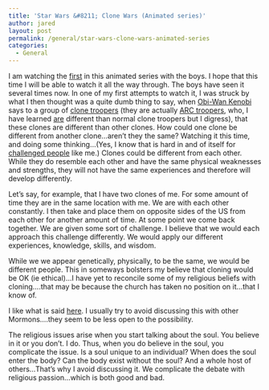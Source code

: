 ```yaml
---
title: 'Star Wars &#8211; Clone Wars (Animated series)'
author: jared
layout: post
permalink: /general/star-wars-clone-wars-animated-series
categories:
  - General
---
```

I am watching the [first][1] in this animated series with the boys. I hope that this time I will be able to watch it all the way through. The boys have seen it several times now. In one of my first attempts to watch it, I was struck by what I then thought was a quite dumb thing to say, when [Obi-Wan Kenobi][2] says to a group of [clone troopers][3] (they are actually [ARC troopers][4], who, I have learned <u>are</u> different than normal clone troopers but I digress), that these clones are different than other clones. How could one clone be different from another clone&#8230;aren&#8217;t they the same? Watching it this time, and doing some thinking&#8230;(Yes, I know that is hard in and of itself for [challenged people][5] like me.) Clones could be different from each other. While they do resemble each other and have the same physical weaknesses and strengths, they will not have the same experiences and therefore will develop differently.

Let&#8217;s say, for example, that I have two clones of me. For some amount of time they are in the same location with me. We are with each other constantly. I then take and place them on opposite sides of the US from each other for another amount of time. At some point we come back together. We are given some sort of challenge. I believe that we would each approach this challenge differently. We would apply our different experiences, knowledge, skills, and wisdom.

While we we appear genetically, physically, to be the same, we would be different people. This in someways bolsters my believe that cloning would be OK (ie ethical)&#8230;I have yet to reconcile some of my religious beliefs with cloning&#8230;.that may be because the church has taken no position on it&#8230;that I know of.

I like what is said [here][6]. I usually try to avoid discussing this with other Mormons&#8230;.they seem to be less open to the possibility.

The religious issues arise when you start talking about the soul. You believe in it or you don&#8217;t. I do. Thus, when you do believe in the soul, you complicate the issue. Is a soul unique to an individual? When does the soul enter the body? Can the body exist without the soul? And a whole host of others&#8230;That&#8217;s why I avoid discussing it. We complicate the debate with religious passion&#8230;which is both good and bad.

 [1]: http://www.amazon.com/exec/obidos/tg/detail/-/B0006Z2LMO
 [2]: http://www.starwars.com/databank/character/obiwankenobi/
 [3]: http://www.starwars.com/databank/organization/clonetroopers/
 [4]: http://www.starwars.com/databank/organization/arctroopers/index.html
 [5]: http://www.utdemocrats.org/
 [6]: http://www.libertypages.com/clark/10142.html